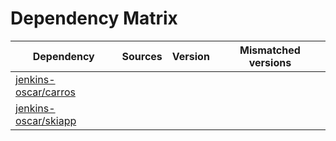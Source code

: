 # Dependency Matrix

Dependency | Sources | Version | Mismatched versions
---------- | ------- | ------- | -------------------
[jenkins-oscar/carros](https://github.com/jenkins-oscar/carros.git) |  | []() | 
[jenkins-oscar/skiapp](https://github.com/jenkins-oscar/skiapp.git) |  | []() | 
